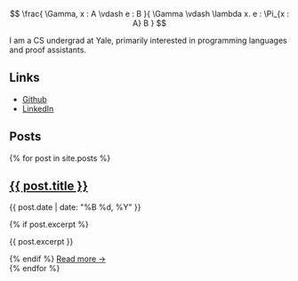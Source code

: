 $$
\frac{
  \Gamma, x : A \vdash e : B
}{
  \Gamma \vdash \lambda x. e : \Pi_{x : A} B
}
$$

I am a CS undergrad at Yale, primarily interested in programming languages and proof assistants.

## Links

- [Github](https://github.com/ehatti)
- [LinkedIn](https://www.linkedin.com/in/eashan-hatti-777387288)

## Posts

{% for post in site.posts %}
  <article class="post-preview">
    <h2><a href="{{ post.url | relative_url }}">{{ post.title }}</a></h2>
    <p class="post-meta">
      <time datetime="{{ post.date | date_to_xmlschema }}">
        {{ post.date | date: "%B %d, %Y" }}
      </time>
    </p>
    {% if post.excerpt %}
      <p>{{ post.excerpt }}</p>
    {% endif %}
    <a href="{{ post.url | relative_url }}">Read more →</a>
  </article>
{% endfor %}